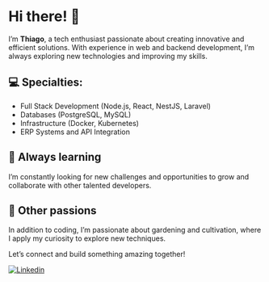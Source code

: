 # Hi there! 👋

I’m **Thiago**, a tech enthusiast passionate about creating innovative and efficient solutions. With experience in web and backend development, I’m always exploring new technologies and improving my skills.

## 💻 Specialties:
- Full Stack Development (Node.js, React, NestJS, Laravel)
- Databases (PostgreSQL, MySQL)
- Infrastructure (Docker, Kubernetes)
- ERP Systems and API Integration

## 🚀 Always learning
I’m constantly looking for new challenges and opportunities to grow and collaborate with other talented developers.

## 🌱 Other passions
In addition to coding, I’m passionate about gardening and cultivation, where I apply my curiosity to explore new techniques.

Let’s connect and build something amazing together!

[![Linkedin](https://img.shields.io/badge/LinkedIn-blue)](https://www.linkedin.com/in/thiago-pereira-71347014b)
<!--
**thiirush/thiirush** is a ✨ _special_ ✨ repository because its `README.md` (this file) appears on your GitHub profile.

Here are some ideas to get you started:

- 🔭 I’m currently working on ...
- 🌱 I’m currently learning ...
- 👯 I’m looking to collaborate on ...
- 🤔 I’m looking for help with ...
- 💬 Ask me about ...
- 📫 How to reach me: ...
- 😄 Pronouns: ...
- ⚡ Fun fact: ...
-->
